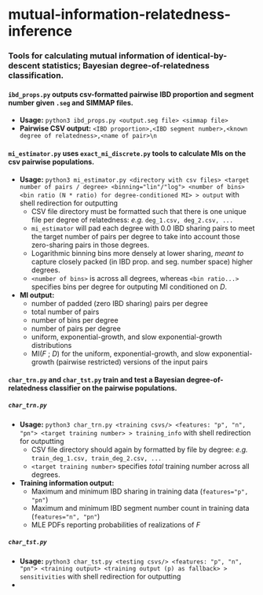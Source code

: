 # mutual-information-relatedness-inference
### Tools for calculating mutual information of identical-by-descent statistics; Bayesian degree-of-relatedness classification.

#### `ibd_props.py` outputs csv-formatted pairwise IBD proportion and segment number given `.seg` and SIMMAP files.
- **Usage:** `python3 ibd_props.py <output.seg file> <simmap file>` 
- **Pairwise CSV output:** `<IBD proportion>,<IBD segment number>,<known degree of relatedness>,<name of pair>\n`

#### `mi_estimator.py` uses `exact_mi_discrete.py` tools to calculate MIs on the csv pairwise populations.
- **Usage:** `python3 mi_estimator.py <directory with csv files> <target number of pairs / degree> <binning="lin"/"log"> <number of bins> <bin ratio (N * ratio) for degree-conditioned MI> > output` with shell redirection for outputting 
    - CSV file directory must be formatted such that there is one unique file per degree of relatedness: _e.g._ `deg_1.csv, deg_2.csv, ...` 
    - `mi_estimator` will pad each degree with 0.0 IBD sharing pairs to meet the target number of pairs per degree to take into account those zero-sharing pairs in those degrees.
    - Logarithmic binning bins more densely at lower sharing, _meant to_ capture closely packed (in IBD prop. and seg. number space) higher degrees.
    - `<number of bins>` is across all degrees, whereas `<bin ratio...>` specifies bins per degree for outputing MI conditioned on _D_.
- **MI output:**  
    - number of padded (zero IBD sharing) pairs per degree
    - total number of pairs
    - number of bins per degree
    - number of pairs per degree
    - uniform, exponential-growth, and slow exponential-growth distributions
    - MI(_F_ ; _D_) for the uniform, exponential-growth, and slow exponential-growth (pairwise restricted) versions of the input pairs

#### `char_trn.py` and `char_tst.py` train and test a Bayesian degree-of-relatedness classifier on the pairwise populations.
##### `char_trn.py`
- **Usage:** `python3 char_trn.py <training csvs/> <features: "p", "n", "pn"> <target training number> > training_info` with shell redirection for outputting
    - CSV file directory should again by formatted by file by degree: _e.g._ `train_deg_1.csv, train_deg_2.csv, ...` 
    - `<target training number>` specifies _total_ training number across all degrees.
- **Training information output:** 
    -  Maximum and minimum IBD sharing in training data (`features="p", "pn"`)
    -  Maximum and minimum IBD segment number count in training data (`features="n", "pn"`)
    -  MLE PDFs reporting probabilities of realizations of _F_

##### `char_tst.py`
- **Usage:** `python3 char_tst.py <testing csvs/> <features: "p", "n", "pn"> <training output> <training output (p) as fallback> > sensitivities` with shell redirection for outputting
- 
